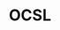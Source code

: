 ---
title: OCSL
slug: ocsl
excerpt: Multilingual site for adults and juniors learning languages abroad.
project_type: Joomla!
contact: OCSL Education
client_content: Thierry Muller
featured: false
thumb: "/media/work/ocsl-thumb.jpg"
image: "/media/work/ocsl-thumb.jpg"
gallery: ""
url: https://ocsl.com
status: Offline
services: ['UI Design','Front-end Development','Theme Development','Mentoring']
tools: ['Adobe Fireworks']
stack: ['Joomla','Morph Template Framework', 'Zoo']
testimonial: Testimonial
launch_date: 2011-01-01
---
